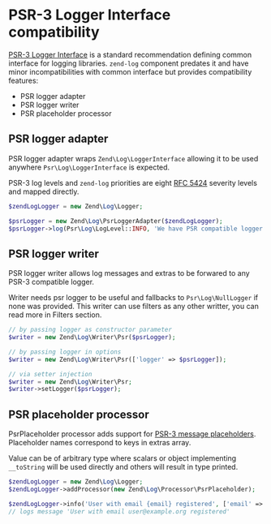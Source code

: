 # PSR-3 Logger Interface compatibility

[PSR-3 Logger Interface][] is a standard recommendation defining common
interface for logging libraries. `zend-log` component predates it and have
minor incompatibilities with common interface but provides compatibility
features:

- PSR logger adapter
- PSR logger writer
- PSR placeholder processor

[PSR-3 Logger Interface]: https://github.com/php-fig/fig-standards/blob/master/accepted/PSR-3-logger-interface.md

## PSR logger adapter

PSR logger adapter wraps `Zend\Log\LoggerInterface` allowing it to be used
anywhere `Psr\Log\LoggerInterface` is expected.

PSR-3 log levels and `zend-log` priorities are eight [RFC 5424][] severity
levels and mapped directly.

[RFC 5424]: https://tools.ietf.org/html/rfc5424#section-6.2.1

```php
$zendLogLogger = new Zend\Log\Logger;

$psrLogger = new Zend\Log\PsrLoggerAdapter($zendLogLogger);
$psrLogger->log(Psr\Log\LogLevel::INFO, 'We have PSR compatible logger');
```

## PSR logger writer

PSR logger writer allows log messages and extras to be forwared to any PSR-3
compatible logger.

Writer needs psr logger to be useful and fallbacks to `Psr\Log\NullLogger` if
none was provided. This writer can use filters as any other writter, you can read
more in Filters section.

```php
// by passing logger as constructor parameter
$writer = new Zend\Log\Writer\Psr($psrLogger);

// by passing logger in options
$writer = new Zend\Log\Writer\Psr(['logger' => $psrLogger]);

// via setter injection
$writer = new Zend\Log\Writer\Psr;
$writer->setLogger($psrLogger);
```

## PSR placeholder processor

PsrPlaceholder processor adds support for [PSR-3 message placeholders][].
Placeholder names correspond to keys in extras array.

Value can be of arbitrary type where scalars or object implementing `__toString`
will be used directly and others will result in type printed.

[PSR-3 message placeholders]: https://github.com/php-fig/fig-standards/blob/master/accepted/PSR-3-logger-interface.md#12-message

```php
$zendLogLogger = new Zend\Log\Logger;
$zendLogLogger->addProcessor(new Zend\Log\Processor\PsrPlaceholder);

$zendLogLogger->info('User with email {email} registered', ['email' => 'user@example.org']);
// logs message 'User with email user@example.org registered'
```
